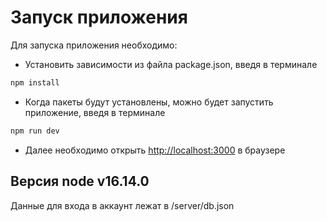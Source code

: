 # Запуск приложения

Для запуска приложения необходимо:
* Установить зависимости из файла package.json, введя в терминале
```bash
npm install
```
* Когда пакеты будут установлены, можно будет запустить приложение, введя в терминале
```bash
npm run dev
```
* Далее необходимо открыть [http://localhost:3000](http://localhost:3000) в браузере

## Версия node v16.14.0

Данные для входа в аккаунт лежат в /server/db.json
